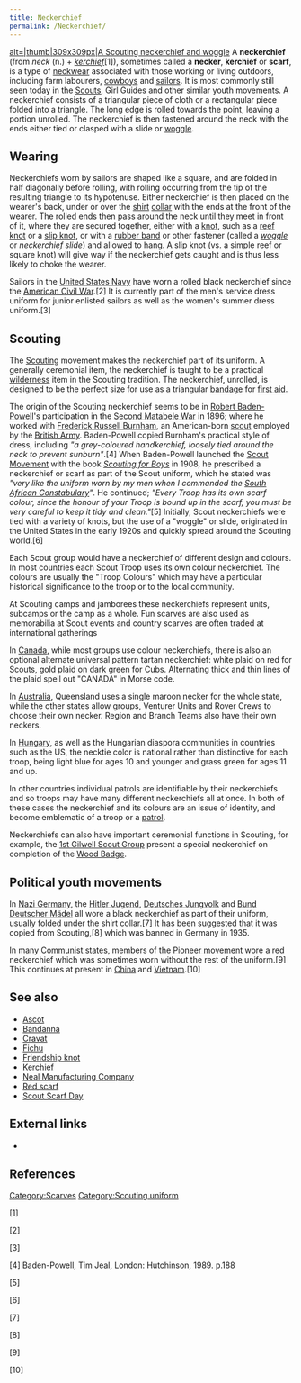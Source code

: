 ```yaml
---
title: Neckerchief
permalink: /Neckerchief/
---
```


[alt=\|thumb\|309x309px\|A Scouting neckerchief and
woggle](/File:Scout_pañuelo02.png "wikilink") A **neckerchief** (from
*neck* (n.) + *[kerchief](/kerchief "wikilink")*[1]), sometimes called a
**necker**, **kerchief** or **scarf**, is a type of
[neckwear](/neckwear "wikilink") associated with those working or living
outdoors, including farm labourers, [cowboys](/cowboy "wikilink") and
[sailors](/sailor "wikilink"). It is most commonly still seen today in
the [Scouts](/Scouts "wikilink"), Girl Guides and other similar youth
movements. A neckerchief consists of a triangular piece of cloth or a
rectangular piece folded into a triangle. The long edge is rolled
towards the point, leaving a portion unrolled. The neckerchief is then
fastened around the neck with the ends either tied or clasped with a
slide or [woggle](/woggle "wikilink").

## Wearing

Neckerchiefs worn by sailors are shaped like a square, and are folded in
half diagonally before rolling, with rolling occurring from the tip of
the resulting triangle to its hypotenuse. Either neckerchief is then
placed on the wearer's back, under or over the
[shirt](/shirt "wikilink") [collar](/collar_(clothing) "wikilink") with
the ends at the front of the wearer. The rolled ends then pass around
the neck until they meet in front of it, where they are secured
together, either with a [knot](/knot "wikilink"), such as a [reef
knot](/reef_knot "wikilink") or a [slip knot](/slip_knot "wikilink"), or
with a [rubber band](/rubber_band "wikilink") or other fastener (called
a *[woggle](/woggle "wikilink")* or *neckerchief slide*) and allowed to
hang. A slip knot (vs. a simple reef or square knot) will give way if
the neckerchief gets caught and is thus less likely to choke the wearer.

Sailors in the [United States Navy](/United_States_Navy "wikilink") have
worn a rolled black neckerchief since the [American Civil
War](/American_Civil_War "wikilink").[2] It is currently part of the
men's service dress uniform for junior enlisted sailors as well as the
women's summer dress uniform.[3]

## Scouting

The [Scouting](/Scouting "wikilink") movement makes the neckerchief part
of its uniform. A generally ceremonial item, the neckerchief is taught
to be a practical [wilderness](/wilderness "wikilink") item in the
Scouting tradition. The neckerchief, unrolled, is designed to be the
perfect size for use as a triangular [bandage](/bandage "wikilink") for
[first aid](/first_aid "wikilink").

The origin of the Scouting neckerchief seems to be in [Robert
Baden-Powell](/Robert_Baden-Powell "wikilink")'s participation in the
[Second Matabele War](/Second_Matabele_War "wikilink") in 1896; where he
worked with [Frederick Russell
Burnham](/Frederick_Russell_Burnham "wikilink"), an American-born
[scout](/Cavalry_Scout "wikilink") employed by the [British
Army](/British_Army "wikilink"). Baden-Powell copied Burnham's practical
style of dress, including *"a grey-coloured handkerchief, loosely tied
around the neck to prevent sunburn"*.[4] When Baden-Powell launched the
[Scout Movement](/Scout_Movement "wikilink") with the book *[Scouting
for Boys](/Scouting_for_Boys "wikilink")* in 1908, he prescribed a
neckerchief or scarf as part of the Scout uniform, which he stated was
*"very like the uniform worn by my men when I commanded the [South
African Constabulary](/South_African_Constabulary "wikilink")"*. He
continued; *"Every Troop has its own scarf colour, since the honour of
your Troop is bound up in the scarf, you must be very careful to keep it
tidy and clean."*[5] Initially, Scout neckerchiefs were tied with a
variety of knots, but the use of a "woggle" or slide, originated in the
United States in the early 1920s and quickly spread around the Scouting
world.[6]

Each Scout group would have a neckerchief of different design and
colours. In most countries each Scout Troop uses its own colour
neckerchief. The colours are usually the "Troop Colours" which may have
a particular historical significance to the troop or to the local
community.

At Scouting camps and jamborees these neckerchiefs represent units,
subcamps or the camp as a whole. Fun scarves are also used as
memorabilia at Scout events and country scarves are often traded at
international gatherings

In [Canada](/Canada "wikilink"), while most groups use colour
neckerchiefs, there is also an optional alternate universal pattern
tartan neckerchief: white plaid on red for Scouts, gold plaid on dark
green for Cubs. Alternating thick and thin lines of the plaid spell out
"CANADA" in Morse code.

In [Australia](/Australia "wikilink"), Queensland uses a single maroon
necker for the whole state, while the other states allow groups,
Venturer Units and Rover Crews to choose their own necker. Region and
Branch Teams also have their own neckers.

In [Hungary](/Hungary "wikilink"), as well as the Hungarian diaspora
communities in countries such as the US, the necktie color is national
rather than distinctive for each troop, being light blue for ages 10 and
younger and grass green for ages 11 and up.

In other countries individual patrols are identifiable by their
neckerchiefs and so troops may have many different neckerchiefs all at
once. In both of these cases the neckerchief and its colours are an
issue of identity, and become emblematic of a troop or a
[patrol](/patrol "wikilink").

Neckerchiefs can also have important ceremonial functions in Scouting,
for example, the [1st Gilwell Scout
Group](/Wood_Badge#1st_Gilwell_Scout_Group_neckerchief "wikilink")
present a special neckerchief on completion of the [Wood
Badge](/Wood_Badge "wikilink").

## Political youth movements

In [Nazi Germany](/Nazi_Germany "wikilink"), the [Hitler
Jugend](/Hitler_Jugend "wikilink"), [Deutsches
Jungvolk](/Deutsches_Jungvolk "wikilink") and [Bund Deutscher
Mädel](/League_of_German_Girls "wikilink") all wore a black neckerchief
as part of their uniform, usually folded under the shirt collar.[7] It
has been suggested that it was copied from Scouting,[8] which was banned
in Germany in 1935.

In many [Communist states](/Communist_state "wikilink"), members of the
[Pioneer movement](/Pioneer_movement "wikilink") wore a red neckerchief
which was sometimes worn without the rest of the uniform.[9] This
continues at present in [China](/China "wikilink") and
[Vietnam](/Vietnam "wikilink").[10]

## See also

-   [Ascot](/Ascot_tie "wikilink")
-   [Bandanna](/Bandanna "wikilink")
-   [Cravat](/Cravat "wikilink")
-   [Fichu](/Fichu "wikilink")
-   [Friendship knot](/Friendship_knot "wikilink")
-   [Kerchief](/Kerchief "wikilink")
-   [Neal Manufacturing Company](/Neal_Manufacturing_Company "wikilink")
-   [Red scarf](/Red_scarf "wikilink")
-   [Scout Scarf Day](/Scout_Scarf_Day "wikilink")

## External links

-

## References

[Category:Scarves](/Category:Scarves "wikilink") [Category:Scouting
uniform](/Category:Scouting_uniform "wikilink")

[1]

[2]

[3]

[4] Baden-Powell, Tim Jeal, London: Hutchinson, 1989. p.188

[5]

[6]

[7]

[8]

[9]

[10]